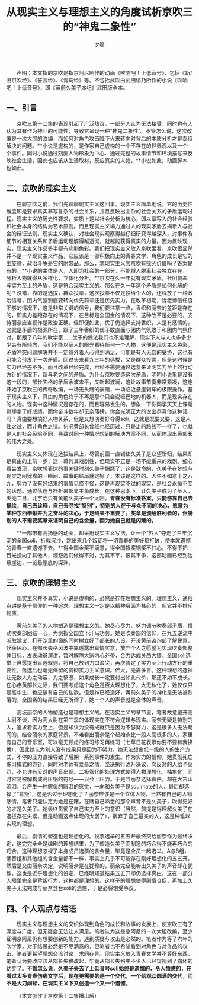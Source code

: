 ﻿---
layout: post
title: 从现实主义与理想主义的角度试析京吹三的“神鬼二象性”
author: 夕墨
original: 
catalog: true
tags:
    - 黄前久美子
    - 高坂丽奈
    - 黑江真由
    - 老师
    - 武田绫乃
    - 黄前十七年
---

&emsp;&emsp;声明：本文指的京吹是指京阿尼制作的动画《吹响吧！上低音号》，包括《新/旧京吹经》、《誓言经》、《青鸟经》等。不包括武吹由武田绫乃所作的小说《吹响吧！上低音号》，即《黄前久美子本纪》武田版全本。

## 一、引言

&emsp;&emsp;京吹三第十二集的表现引起了广泛热议。一部分人认为无法接受，同时也有人认为其有作为神回的可能性，导致它呈现一种“神鬼二象性”。不管怎么说，这次改编是一次大胆的改编，而如何对角色攻击降下火来转向对背后的本质分析才是亟待解决的问题。**小说是虚构的，是作家自己虚构的一个不存在的世界观以及一个个事件。同时小说通过刻画人物形象为中心、通过完整的故事情节和环境描写来反映社会生活，因此也应该从生活取材，反应真实的人物。**小说如此，动画脚本也如此。

## 二、京吹的现实主义

&emsp;&emsp;在聊京吹之前，我们先聊聊现实主义这回事。现实主义简单地说，它的历史性维度即是要求真实摹写复杂的社会关系，并且反映出复杂的社会关系的矛盾运动过程。现实主义的历史性要求，实质上是以社会分析为核心，即以摹写人的社会经验和社会本身的结构为艺术原则。而且现实主义竭力通过人的现实矛盾去揭示人与社会的辩证法则，现实主义确认，对社会现实观察得越仔细研究得越深入，对事件及细节的相互关系和矛盾运动理解得越透彻，就越能获得真实的力量。因为反映现实，现实主义作品多半都有悲剧色彩。我们把现实主义放入京吹里看，京吹很显然并不是一个现实主义作品，它应该是一部积极向上的青春文学，角色的成长是它的主旋律，政治斗争是它的附带品。那么，拿现实主义套京吹有探究价值吗？答案是有的。**小说的主体是人，人即为社会的一部分，不能将人脱离社会独立存在，分析人物就得从多样化，立体化分析。**京吹在久一年就有现实矛盾，社团前辈与实力至上的矛盾，这是符合现实主义的。那么在久一年这个矛盾是如何化解的呢？没错，靠的是选拔，群众投票，这次投票不仅是投给个人的，还释放了一种政治信号，团内气氛到底要转向优先前辈还是优先实力。在改革初期，泷老师信任度不够的情况下，这是非常关键的信号，我们要注意一点，香织和丽奈的差距是存在的，即实力差距存在的情况下，在目标是全国金的情况下，这种改革是必要的，支持丽奈应当视作是政治正确。但即便如此，优子仍选择支持香织，人是有感情的，这就是矛盾的根源所在，跟了三年香织的优子敢直面与团内气氛敢于和团内气氛作对，那跟了八年的吹学家……优子的做法我们也不难理解，现实下人与人也多多少少会有所倾向，我们不能以圣人的眼光看待任何一个人物，这便是现实主义色彩，矛盾冲突问题解决并不一定意外着人心得到满足，可能是有人无奈的妥协，这也有可能会引发下一次矛盾。回过头来看九三年的选拔，又是群众投票，但是这时候是实力已经差不多，而且改革已经完成，已经不需要通过选票来证明实力至上的行动方针的情况下，新与老之间的矛盾。为什么京吹要造这次矛盾，明明小说里是没有这一段的，部长失格的矛盾余波未平，又新起波澜，这让故事节奏非常紧凑，这也开始了京吹三的传奇改编，一场无头绪的豪赌，一场临近悬崖刹车的极限操作。基于现实主义下，真由的角色终于不再是那个只会说哑巴地的机器人，而是现实存在的人物。现实中这种情况是存在的，而且容易发生的，想象一下你同学天天上课睡觉却拿了好成绩，而你奋斗数年却无奈落榜，你会光明正大的说出恭喜你这种话吗？真由要想搞好人物关系，但是又想演奏好夺得soli，这就是既要又要，这是人性之过，而非角色之错。何况黄部长曾经也经历过，只是走的路线不一样了，也就是人的社会经验不同，导致对同一种情况想到的解决方案不同，从而体现出黄部长的伟大之处。

&emsp;&emsp;现实主义又体现在选拔结果上，尽管前面一直铺垫久美子是众望所归，结果却是真由的上前一步，这一幕何其戏剧性，但现实不正是一场不能重来的戏剧。细心看会发现，京吹想表达的事关键时刻久美子酬躇了，这是致命的，久美子在梦想与现实之间犹豫的一瞬间，故事的结局就定好了，本该是这样的。人生不如意十之八九，努力了没有好结果的事情见怪不怪，这是再现实不过的现实，是社会永恒不变的话题。通过落选与挫折来彰显主角成长，在这种思潮下，让久美子成为了圣人，天无二日，北宇治只有黄前久美子一个太阳。**青春没有标准答案，只能够靠自己去描绘，自己去诠释，自己去寻找“特别”，特别的人在于与众不同的决心，愿意为某种东西奉献并为之奋斗的决心，于是结果不重要了，奖章是颁给胜利者的，但特别的人不需要奖章来证明自己的含金量，因为她自己就是闪耀的。**

&emsp;&emsp;**一部带有高扬感的动画，却采用现实主义写法，让一个“外人”夺走了三年沉淀的全国soli，折戟沉沙，跳出来几个叛徒将一切青春的美好都打破，使本就遗憾的青春一直遗憾下去。**得全国金奖不满意，得全国银奖铜奖不甘心，不得不把目光投向了其他人，埋怨她们做得不对，为其不平，恨其不争，这部动画已经到达悬崖边，一览悬崖底的深渊。

## 三、京吹的理想主义

&emsp;&emsp;现实主义并不真实，小说是虚构的，必然是存在理想主义的。理想主义，通俗点讲是基于信仰的一种追求。理想主义一定是以精神层面为核心的，但它并不排斥物质。

&emsp;&emsp;黄前久美子的人物塑造是理想主义的。她尽心尽力，努力调节吹奏部矛盾，推动吹奏部团结一心，为剑指全国立下汗马功劳。她是吹奏部的信仰，在九五逆流中听取建议，打开沙里的窗的同时树立好了部长的人设，开设黄前咨询部了解民意，俘获民心。在部长失格风波中靠透露出真情实意，放弃个人之愿望为实现吹奏部整体目标，发表动员演讲，暂时解除大家内心芥蒂，合力达成关西大捷。全国soli选举上自愿提出盲选规则，将自己放到刀口浪尖，再次肯定了实力至上行动方针的重要性，落选后也毫无保留的贯彻实力主义意识。伟大，无需多言。这种理想的造神让无数人为之动容，为之愤懑，如果成长一定要付出如此代价，那还不如不成长。在心疼黄部长之际，我们要考虑这个角色是否太理想化了，太无私化了，她仅仅只是高中生，也应该有自己的私欲。但是神已经造好，黄前久美子的神化是无法被跌落的，全国赛的结果已经无所谓了，她一个人的声音就是全体的声音。

&emsp;&emsp;高坂丽奈的人物塑造也是理想主义的。在现实主义的章节里，笔者故意避开高太尉不谈，因为高太尉在第三季的体现实在不符合逻辑与现实。丽奈无疑是特别的人，追求着实力至上，但是却认为没有成就只是因为不够努力，这是很多人无法苟同的。结合丽奈的家庭背景，不难看出丽奈是个起始点比一般人高很多的人，家里有自己的音乐室，可以毫无顾虑的练习练习再练习（七草日花表示你要不要和我换换），因此她认为别人没有成果只是因为不努力，她无法想象低一级的人的生产方式，不停的压力直接导致了后期一系列事件的发生。作为实力的信仰，她贯彻死亡练习模式的方针，同时对老师有爱慕之情，坚决执行泷升决议，向反对的人给予惩罚，不允许有反对的声音出现。二极管化的处理方式使得人物理想化，抽象化，同时容易被解构成高压锅的符号——只会上压力。于是当丽奈选择真由，却在大吉山流泪，会产生一种鳄鱼的眼泪的感觉，一向和久美子是soulmate的人，最后却选择了“背叛”，这是否过于理想化了？丽奈应该是一个立体人物，当然有自己的人物感情。笔者只能认定为她是在赌，在赌自己熟悉的那个声音不是久美子，吹得更好的才是久美子。她最终贯彻了自己实力至上的意识（当然，前提是得理解久美子在选拔存在失误，但是动画这点体现的太弱了），摒弃了自己最亲的人，这是种难以实现的理想。

&emsp;&emsp;最后，剧情的塑造也是理想化的。投票选举的五五开最终交给丽奈作为最终决定，这完完全全是编剧的理想结果，为了塑造久美子而制造的巧合得不能再巧合的巧合。这种理想忽视了本身成员选票的含金量，毕竟是全员一起选举，A与B组，低音组和其他组的含金量都不一样，事实上几乎不可能存在刚好理想化的五五开。然后是交由丽奈决定，说明丽奈是在犹豫的，丽奈完全能听出久美子的声音却在犹豫，这也是近乎理想化的设定，已经明知道结果五五开却仍选择真由，这在一部分人眼里完全是背叛行为，这种都是理想的。这样子的理想使得剧情仓促，再加上久美子无法完成与丽奈登台soli的遗憾，于是必将饱受争议。

## 四、个人观点与结语

&emsp;&emsp;现实主义与理想主义的交织体现到角色的成长和故事的发展上，使京吹三有了深度与广度，但无疑会无法让人满足。笔者认为这是京阿尼的一次大胆改编，至少证明京阿尼仍有想要创新的能力，遇到质疑与攻击是必然的。笔者作为等了六年的吹学家，对于结果必然是不尽满意的，但笔者也不希望看到对角色与对作品的攻击，笔者更希望理想交流讨论，求同存异。现实主义放入青春文学并不算好东西，笔者认为要改应该从部长失格改起，毕竟从部长失格中不少人已经窥视到了崩坏的幼芽了。**不管怎么说，久美子失去了上低音号soli始终是遗憾的，令人愤懑的，在看过太多青春伤痛文学后，现在更需要的是一个交代，一个给观众圆满的交代，而不是大刀阔斧，在现实主义下又创造一个又一个遗憾。**

&emsp;&emsp;（本文创作于京吹第十二集播出后）
